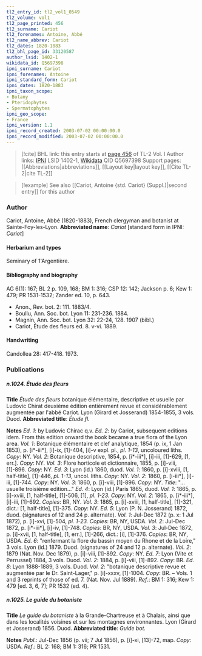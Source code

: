 ```yaml
---
tl2_entry_id: tl2_vol1_0549
tl2_volume: vol1
tl2_page_printed: 456
tl2_surname: Cariot
tl2_forenames: Antoine, Abbé
tl2_name_abbrev: Cariot
tl2_dates: 1820-1883
tl2_bhl_page_id: 33120587
author_lsid: 1402-1
wikidata_id: Q5697398
ipni_surname: Cariot
ipni_forenames: Antoine
ipni_standard_form: Cariot
ipni_dates: 1820-1883
ipni_taxon_scope: 
- Botany
- Pteridophytes
- Spermatophytes
ipni_geo_scope: 
- France
ipni_version: 1.1
ipni_record_created: 2003-07-02 00:00:00.0
ipni_record_modified: 2003-07-02 00:00:00.0
---
```


> [!cite] BHL link: this entry starts at [page 456](https://www.biodiversitylibrary.org/page/33120587) of TL-2 Vol. I
> Author links: [IPNI](https://www.ipni.org/a/1402-1) LSID 1402-1, [Wikidata](https://www.wikidata.org/wiki/Q5697398) QID Q5697398
> Support pages: [[Abbreviations|abbreviations]], [[Layout key|layout key]], [[Cite TL-2|cite TL-2]]

> [!example] See also [[Cariot, Antoine {std. Cariot} (Suppl.)|second entry]] for this author

### Author

Cariot, Antoine, Abbé (1820-1883), French clergyman and botanist at Sainte-Foy-les-Lyon. 
**Abbreviated name**: *Cariot* \[standard form in IPNI: *Cariot*\]

#### Herbarium and types

Seminary of 1'Argentière.

#### Bibliography and biography

AG 6(1): 167; BL 2 p. 109, 168; BM 1: 316; CSP 12: 142; Jackson p. 6; Kew 1: 479; PR 1531-1532; Zander ed. 10, p. 643.
- Anon., Rev. bot. 2: 111. 1883/4.
- Boullu, Ann. Soc. bot. Lyon 11: 231-236. 1884.
- Magnin, Ann. Soc. bot. Lyon 32: 22-24, 128. 1907 (bibl.)
- Cariot, Étude des fleurs ed. 8. v-vi. 1889.

#### Handwriting

Candollea 28: 417-418. 1973.

### Publications

##### n.1024. Étude des fleurs

**Title**
*Étude des fleurs* botanique élémentaire, descriptive et usuelle par Ludovic Chirat deuxième édition entièrement revue et considérablement augmentée par l'abbé Cariot. Lyon (Girard et Josserand) 1854-1855, 3 vols. Duod.
**Abbreviated title**: *Étude fl.*

**Notes**
*Ed. 1*: by Ludovic Chirac q.v.
*Ed. 2*: by Cariot, subsequent editions idem. From this edition onward the book became a true flora of the Lyon area.
*Vol. 1*: Botanique élémentaire et clef analytique, 1854 (p. ix, 1 Jan 1853), p. \[i\*-iii\*\], \[i\]-ix, \[1\]-404, \[i\]-v expl. pl., *pl. 1-13*, uncoloured liths. *Copy*: NY.
*Vol. 2*: Botanique descriptive, 1854, p. \[i\*-iii\*\], \[i\]-iii, \[1\]-629, \[1, err.\]. *Copy*: NY.
*Vol. 3*: Flore horticole et dictionnaire, 1855, p. \[i\]-viii, \[1\]-896. *Copy*: NY.
*Ed. 3*: Lyon (id.) 1860, duod.
*Vol. 1*: 1860, p. \[i\]-xviii, \[1, half-title\], \[1\]-446, *pl. 1-13*, uncol. liths. *Copy*: NY.
*Vol. 2*: 1860, p. \[i-iii\*\], \[i\]-iii, \[1\]-744. *Copy*: NY.
*Vol. 3*: 1860, p. \[i\]-viii, \[1\]-896. *Copy*: NY.
*Title*: "... usuelle troisième edition..."
*Ed. 4*: Lyon (id.) Paris 1865, duod.
*Vol. 1*: 1865, p. \[i\]-xviii, \[1, half-title\], \[1\]-506, \[1\], *pl. 1-23. Copy*: NY.
*Vol. 2*: 1865, p. \[i\*-iii\*\], \[i\]-iii, \[1\]-692. *Copies*: BR, NY.
*Vol. 3*: 1865, p. \[i\]-xviii, \[1, half-title\], \[1\]-321, dict.: \[1, half-title\], \[1\]-375. *Copy*: NY.
*Ed. 5*: Lyon (P. N. Josserand) 1872, duod. (signatures of 12 and 24 p. alternate).
*Vol. 1*: Jul-Dec 1872 (p. x: 1 Jul 1872), p. \[i\]-xvi, \[1\]-504, *pl. 1-23. Copies*: BR, NY, USDA.
*Vol. 2*: Jul-Dec 1872, p. \[i\*-iii\*\], \[i\]-iv, \[1\]-748. *Copies*: BR, NY, USDA.
*Vol. 3*: Jul-Dec 1872, p. \[i\]-xvii, \[1, half-title\], \[1, err.\], \[1\]-266, dict.: \[i\], \[1\]-376.
*Copies*: BR, NY, USDA.
*Ed. 6*: "renfermant la flore du bassin moyen du Rhone et de la Loire," 3 vols. Lyon (id.) 1879. Duod. (signatures of 24 and 12 p. alternate).
*Vol. 2*: 1879 (Nat. Nov. Dec 1879), p. \[i\]-viii, \[1\]-892. *Copy*: NY.
*Ed. 7*: Lyon (Vite et Perrussel) 1884, 3 vols. Duod.
*Vol. 2*: 1884, p. \[i\]-viii, \[1\]-892. *Copy*: BR.
*Ed. 8*: Lyon 1888-1889, 3 vols. Duod.
*Vol. 2*: "botanique descriptive revue et augmentée par le Dr. Saint-Lager," p. \[i\]-xxxv, \[1\]-1004. *Copy*: BR. – Vols. 1 and 3 reprints of those of ed. 7. (Nat. Nov. Jul 1889).
*Ref*.: BM 1: 316; Kew 1: 479 \[ed. 3, 6, 7\]; PR 1532 (ed. 4).

##### n.1025. Le guide du botaniste

**Title**
*Le guide du botaniste* à la Grande-Chartreuse et à Chalais, ainsi que dans les localités voisines et sur les montagnes environnantes. Lyon (Girard et Josserand) 1856. Duod.
**Abbreviated title**: *Guide bot.*

**Notes**
*Publ*.: Jul-Dec 1856 (p. vii; 7 Jul 1856), p. \[i\]-xi, \[13\]-72, map. *Copy*: USDA.
*Ref*.: BL 2: 168; BM 1: 316; PR 1531.

